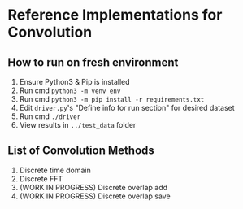 # Reference Implementations for Convolution

## How to run on fresh environment

1. Ensure Python3 & Pip is installed
2. Run cmd `python3 -m venv env`
3. Run cmd `python3 -m pip install -r requirements.txt`
4. Edit `driver.py`'s "Define info for run section" for desired dataset
5. Run cmd `./driver`
6. View results in `../test_data` folder

## List of Convolution Methods

1. Discrete time domain
2. Discrete FFT
3. (WORK IN PROGRESS) Discrete overlap add
4. (WORK IN PROGRESS) Discrete overlap save